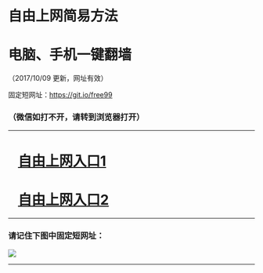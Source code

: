 ﻿# 自由上网简易方法

# 电脑、手机一键翻墙

（2017/10/09 更新，网址有效）

固定短网址：https://git.io/free99

### （微信如打不开，请转到浏览器打开）


***





# &nbsp;&nbsp; <a href="http://ft3182410070.fwq-tz-1001.info/fwqtz01.html?t=10090015977 " target="_blank">自由上网入口1</a>
# &nbsp;&nbsp; <a href="http://ft245921752.fwq-tz-1002.info/fwqtz02.html?t=10090016410 " target="_blank">自由上网入口2</a>
***

### 请记住下图中固定短网址：

<img src="https://s3-us-west-2.amazonaws.com/fwq-1001/yjfq-20170905okok.png" /> 


***

